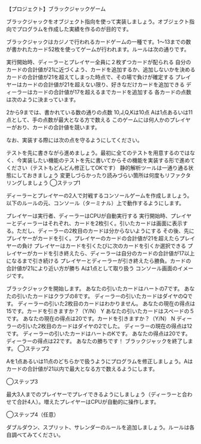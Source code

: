 【プロジェクト】ブラックジャックゲーム

ブラックジャックをオブジェクト指向を使って実装しましょう。オブジェクト指向でプログラムを作成した実績を作るのが目的です。

ブラックジャックはカジノで行われるカードゲームの一種です。1〜13までの数が書かれたカード52枚を使ってゲームが行われます。ルールは次の通りです。

実行開始時、ディーラーとプレイヤー全員に２枚ずつカードが配られる
自分のカードの合計値が21に近づくよう、カードを追加するか、追加しないかを決める
カードの合計値が21を超えてしまった時点で、その場で負けが確定する
プレイヤーはカードの合計値が21を超えない限り、好きなだけカードを追加できる
ディーラーはカードの合計値が17を超えるまでカードを追加する
各カードの点数は次のように決まっています。

2から9までは、書かれている数の通りの点数
10,J,Q,Kは10点
Aは1点あるいは11点として、手の点数が最大となる方で数える
このゲームには何人かのプレイヤーがおり、カードの合計値を競います。

なお、実装する際には次の点を守るようにしてください。

テストを先に書きながら進めましょう。最初に全てのテストを用意するのではなく、今実装したい機能のテストを先に書いてからその機能を実装する形で進めてください（テストもどんどん修正してOKです）
静的解析ツールは一通り通る状態にしておきましょう
変更しづらかったり読みづらい箇所は何度もリファクタリングしましょう
◯ステップ1

ディーラーとプレイヤーの2人で対戦するコンソールゲームを作成しましょう。以下のルールの元、コンソール（ターミナル）上で動作するようにします。

プレイヤーは実行者、ディーラーはCPUが自動実行する
実行開始時、プレイヤーとディーラーはそれぞれ、カードを2枚引く。引いたカードは画面に表示する。ただし、ディーラーの2枚目のカードは分からないようにする
その後、先にプレイヤーがカードを引く。プレイヤーのカードの合計値が21を超えたらプレイヤーの負け
プレイヤーはカードを引くたびに次のカードを引くか選択できる
プレイヤーがカードを引き終えたら、ディーラーは自分のカードの合計値が17以上になるまで引き続ける
プレイヤーとディーラーが引き終えたら勝負。カードの合計値が21により近い方が勝ち
Aは1点として取り扱う
コンソール画面のイメージです。

ブラックジャックを開始します。
あなたの引いたカードはハートの7です。
あなたの引いたカードはクラブの8です。
ディーラーの引いたカードはダイヤのQです。
ディーラーの引いた2枚目のカードはわかりません。
あなたの現在の得点は15です。カードを引きますか？（Y/N）
Y
あなたの引いたカードはスペードの５です。
あなたの現在の得点は20です。カードを引きますか？（Y/N）
N
ディーラーの引いた2枚目のカードはダイヤの2でした。
ディーラーの現在の得点は12です。
ディーラーの引いたカードはハートのKです。
あなたの得点は20です。
ディーラーの得点は22です。
あなたの勝ちです！
ブラックジャックを終了します。
◯ステップ2

Aを1点あるいは11点のどちらかで扱うようにプログラムを修正しましょう。Aはカードの合計値が21以内で最大となる方で数えるようにします。

◯ステップ3

最大3人までのプレイヤーでプレイできるようにしましょう（ディーラーと合わせて合計4人）。増えたプレイヤーはCPUが自動的に操作します。

◯ステップ4（任意）

ダブルダウン、スプリット、サレンダーのルールを追加しましょう。ルールは各自調べてみてください。
